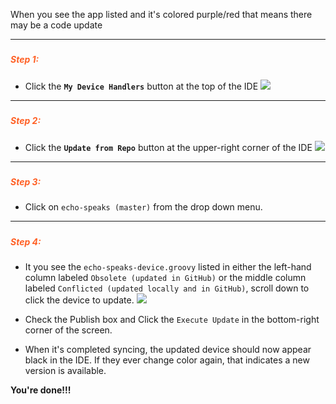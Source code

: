 When you see the app listed and it's colored purple/red that means there may be a code update 

---
##### <h5 style="color: #FF6025;">Step 1:</h5>
* Click the **`My Device Handlers`** button at the top of the IDE
  ![](https://tonesto7.github.io/echo-speaks-docs/static/img/ide_links_devices.png)

---
##### <h5 style="color: #FF6025;">Step 2:</h5>
* Click the **`Update from Repo`** button at the upper-right corner of the IDE
  ![](https://tonesto7.github.io/echo-speaks-docs/static/img/upd_repo_dev_btn.png)
  
---
##### <h5 style="color: #FF6025;">Step 3:</h5>
* Click on `echo-speaks (master)` from the drop down menu.

---
##### <h5 style="color: #FF6025;">Step 4:</h5>
* It you see the `echo-speaks-device.groovy` listed in either the left-hand column labeled `Obsolete (updated in GitHub)` or the middle column labeled `Conflicted (updated locally and in GitHub)`, scroll down to click the device to update.
  ![](https://tonesto7.github.io/echo-speaks-docs/static/img/upd_dev_repo.png)

* Check the Publish box and Click the `Execute Update` in the bottom-right corner of the screen. 
* When it's completed syncing, the updated device should now appear black in the IDE. If they ever change color again, that indicates a new version is available.

**You're done!!!**